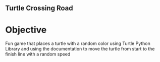## Turtle Crossing Road

# Objective

Fun game that places a turtle with a random color using Turtle Python Library and using the documentation to move the turtle from start to the finish line with a random speed

```
